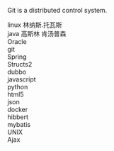 Git is a distributed control system.

linux 林纳斯.托瓦斯  
java 高斯林 肯汤普森  
Oracle  
git  
Spring  
Structs2  
dubbo  
javascript  
python  
html5  
json  
docker  
hibbert  
mybatis  
UNIX  
Ajax

